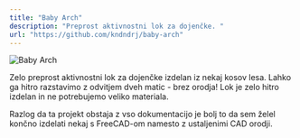 ```yaml
---
title: "Baby Arch"
description: "Preprost aktivnostni lok za dojenčke. "
url: "https://github.com/kndndrj/baby-arch"
---
```


![Baby Arch](https://raw.githubusercontent.com/kndndrj/baby-arch/master/images/baby_arch.jpg)

Zelo preprost aktivnostni lok za dojenčke izdelan iz nekaj kosov lesa. Lahko ga
hitro razstavimo z odvitjem dveh matic - brez orodja! Lok je zelo hitro izdelan
in ne potrebujemo veliko materiala.

Razlog da ta projekt obstaja z vso dokumentacijo je bolj to da sem želel končno
izdelati nekaj s FreeCAD-om namesto z ustaljenimi CAD orodji.
